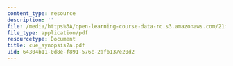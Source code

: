 ```yaml
---
content_type: resource
description: ''
file: /media/https%3A/open-learning-course-data-rc.s3.amazonaws.com/21m-734-lighting-design-for-the-theatre-fall-2003/64304b110d8ef891576c2afb137e20d2_cue_synopsis2a.pdf
file_type: application/pdf
resourcetype: Document
title: cue_synopsis2a.pdf
uid: 64304b11-0d8e-f891-576c-2afb137e20d2
---
```

